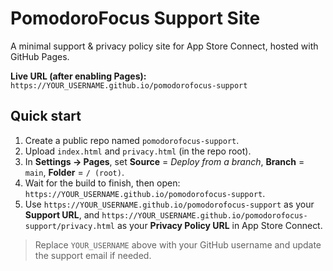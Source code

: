 # PomodoroFocus Support Site

A minimal support & privacy policy site for App Store Connect, hosted with GitHub Pages.

**Live URL (after enabling Pages):** `https://YOUR_USERNAME.github.io/pomodorofocus-support`

## Quick start
1. Create a public repo named `pomodorofocus-support`.
2. Upload `index.html` and `privacy.html` (in the repo root).
3. In **Settings → Pages**, set **Source** = *Deploy from a branch*, **Branch** = `main`, **Folder** = `/ (root)`.
4. Wait for the build to finish, then open: `https://YOUR_USERNAME.github.io/pomodorofocus-support`.
5. Use `https://YOUR_USERNAME.github.io/pomodorofocus-support` as your **Support URL**, and `https://YOUR_USERNAME.github.io/pomodorofocus-support/privacy.html` as your **Privacy Policy URL** in App Store Connect.

> Replace `YOUR_USERNAME` above with your GitHub username and update the support email if needed.
